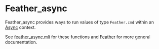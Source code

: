 # Feather\_async

Feather\_async provides ways to run values of type `Feather.cmd` within
an [Async](https://opensource.janestreet.com/async/) context.

See [feather\_async.mli](./feather_async.mli) for these functions and
[Feather](https://github.com/charlesetc/feather) for more general
documentation.
